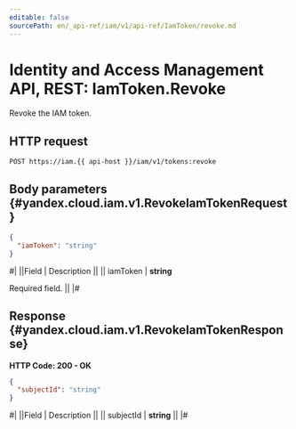 ```yaml
---
editable: false
sourcePath: en/_api-ref/iam/v1/api-ref/IamToken/revoke.md
---
```


# Identity and Access Management API, REST: IamToken.Revoke

Revoke the IAM token.

## HTTP request

```
POST https://iam.{{ api-host }}/iam/v1/tokens:revoke
```

## Body parameters {#yandex.cloud.iam.v1.RevokeIamTokenRequest}

```json
{
  "iamToken": "string"
}
```

#|
||Field | Description ||
|| iamToken | **string**

Required field.  ||
|#

## Response {#yandex.cloud.iam.v1.RevokeIamTokenResponse}

**HTTP Code: 200 - OK**

```json
{
  "subjectId": "string"
}
```

#|
||Field | Description ||
|| subjectId | **string** ||
|#